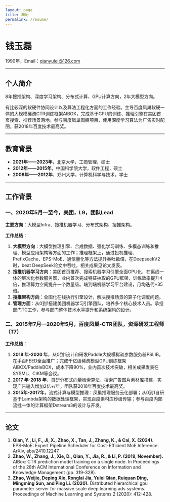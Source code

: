 ```yaml
---
layout: page
title: 简历
permalink: /resume/
---
```


# 钱玉磊
1990年，Email：qianyulei@126.com

---

## 个人简介
8年搜推架构、深度学习架构、分布式计算、GPU计算方向，2年大模型方向。

有比较深的软硬件协同设计以及算法工程化方面的工作经验。主导百度凤巢软硬一体的大规模稀疏CTR训练框架AIBOX，完成基于GPU的训练、推理引擎在美团首页搜索、推荐场景落地。参与百度凤巢图腾项目，使用深度学习算法为广告实时配图，获2018年百度技术最高奖。

---

## 教育背景
- **2021年——2023年**，北京大学，工商管理，硕士
- **2012年——2015年**，中国科学院大学，软件工程，硕士
- **2008年——2012年**，郑州大学，计算机科学与技术，学士

---

## 工作背景
### 一、2020年5月—至今，美团，L9，团队Lead
**主要方向**：大模型Infra、搜推机器学习、分布式架构、搜推架构。

**工作总结**：
1. **大模型方向**：大模型推理引擎、合成数据、强化学习训练、多模态训练和推理、模型应用架构等方面的工作；推理框架上，通过投机推理、PrefixCache、EPS-MoE、通信量化等方法提升吞吐数倍，在DeepseekV2时，beat DeepSeek论文中吞吐，相关成果见论文发表。
2. **搜推机器学习方向**：美团首页推荐、搜索机器学习引擎全面GPU化，在离线一体的层次化参数服务器，业内首次完成特征抽取的GPU框架，训练效率提升4倍，推理算力空间提升一个数量级。端到端机器学习平台建设，月均迭代+35倍。
3. **搜推架构方向**：全图化在线执行引擎设计，解决搜推场景的算子化调度问题。
4. **管理方面**：从0到1搭建美团机器学习引擎团队，培养多个核心技术人员。承担部门TC工作，参与部门整体技术水平提升和系统架构的设计。

### 二、2015年7月—2020年5月，百度凤巢-CTR团队，资深研发工程师（T7）
**工作总结**：
1. **2018 年-2020 年**，从0到1设计和研发Paddle大规模稀疏参数服务器PSLIB，在手百FEED全面推广；完成千亿级稀疏模型GPU训练框架AIBOX/PaddleBOX，成本下降90%，业内首次技术突破，相关成果发表在SYSML、CIKM等会议。
2. **2017 年-2018 年**，自研分布式向量检索算法，搜索广告图片素材库搭建，实现广告输入增加2亿+/年，团队获2018年百度技术最高奖。
3. **2015年-2017年**，流式计算与模型推理：凤巢推理服务云化部署；从0到1自研基于Lambda架构的数据处理框架，实现百度素材库秒级传输；参与百度内部流批一体的计算框架Dstream3的设计与开发。

---

## 论文
1. **Qian, Y., Li, F., Ji, X., Zhao, X., Tan, J., Zhang, K., & Cai, X. (2024).** EPS-MoE: Expert Pipeline Scheduler for Cost-Efficient MoE Inference. ArXiv, abs/2410.12247.
2. **Zhao, W., Zhang, J., Xie, D., Qian, Y., Jia, R., & Li, P. (2019, November).** AIBox: CTR prediction model training on a single node. In Proceedings of the 28th ACM International Conference on Information and Knowledge Management (pp. 319-328).
3. **Zhao, Weijie, Deping Xie, Ronglai Jia, Yulei Qian, Ruiquan Ding, Mingming Sun, and Ping Li. (2020).** Distributed hierarchical gpu parameter server for massive scale deep learning ads systems. Proceedings of Machine Learning and Systems 2 (2020): 412-428.
